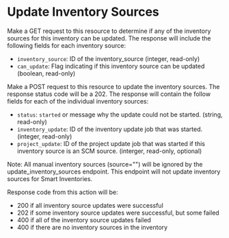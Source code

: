 # Update Inventory Sources

Make a GET request to this resource to determine if any of the inventory sources for
this inventory can be updated. The response will include the following fields for each
inventory source:

* `inventory_source`: ID of the inventory_source
  (integer, read-only)
* `can_update`: Flag indicating if this inventory source can be updated
  (boolean, read-only)

Make a POST request to this resource to update the inventory sources. The response
status code will be a 202. The response will contain the follow fields for each of the individual
inventory sources:

* `status`: `started` or message why the update could not be started.
  (string, read-only)
* `inventory_update`: ID of the inventory update job that was started.
  (integer, read-only)
* `project_update`: ID of the project update job that was started if this inventory source is an SCM source.
  (interger, read-only, optional)

Note: All manual inventory sources (source="") will be ignored by the update_inventory_sources endpoint.  This endpoint will not update inventory sources for Smart Inventories.  


Response code from this action will be:

 - 200 if all inventory source updates were successful
 - 202 if some inventory source updates were successful, but some failed
 - 400 if all of the inventory source updates failed
 - 400 if there are no inventory sources in the inventory

